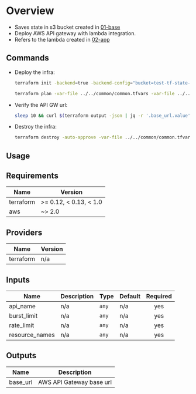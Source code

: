 # Overview

- Saves state in s3 bucket created in [01-base](../01-base)
- Deploy AWS API gateway with lambda integration.
- Refers to the lambda created in [02-app](./02-app)

## Commands

- Deploy the infra:

  ```sh
  terraform init -backend=true -backend-config="bucket=test-tf-state-bucket-1" -backend-config="key=infra.tfstate"

  terraform plan -var-file ../../common/common.tfvars -var-file ../../common/apigw.tfvars -var-file input.tfvars -out tfplan && terraform apply tfplan
  ```

- Verify the API GW url:

  ```sh
  sleep 10 && curl $(terraform output -json | jq -r '.base_url.value')test/breakfast
  ```

- Destroy the infra:

  ```sh
  terraform destroy -auto-approve -var-file ../../common/common.tfvars -var-file ../../common/apigw.tfvars -var-file input.tfvars
  ```

## Usage

<!-- BEGINNING OF PRE-COMMIT-TERRAFORM DOCS HOOK -->
## Requirements

| Name | Version |
|------|---------|
| terraform | >= 0.12, < 0.13, < 1.0 |
| aws | ~> 2.0 |

## Providers

| Name | Version |
|------|---------|
| terraform | n/a |

## Inputs

| Name | Description | Type | Default | Required |
|------|-------------|------|---------|:--------:|
| api\_name | n/a | `any` | n/a | yes |
| burst\_limit | n/a | `any` | n/a | yes |
| rate\_limit | n/a | `any` | n/a | yes |
| resource\_names | n/a | `any` | n/a | yes |

## Outputs

| Name | Description |
|------|-------------|
| base\_url | AWS API Gateway base url |

<!-- END OF PRE-COMMIT-TERRAFORM DOCS HOOK -->
